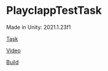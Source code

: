 # PlayclappTestTask

Made in Unity: 2021.1.23f1

[Task](https://github.com/ZZZDanil/PlayclappTestTask/files/9804483/Playclapp.Junior.Unity.Developer.pdf)

[Video](https://www.youtube.com/shorts/fivhQWl00-k)

[Build](https://github.com/ZZZDanil/PlayclappTestTask/releases/download/R/build.apk)
